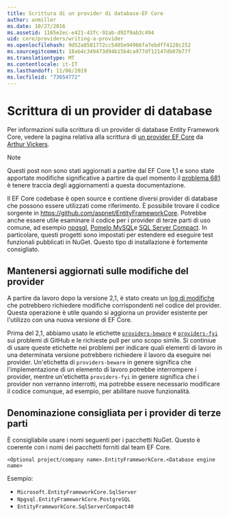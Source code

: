 ```yaml
---
title: Scrittura di un provider di database-EF Core
author: anmiller
ms.date: 10/27/2016
ms.assetid: 1165e2ec-e421-43fc-92ab-d92f9ab3c494
uid: core/providers/writing-a-provider
ms.openlocfilehash: 9d52a8581772cc5405e94966fa7ebdff4128c252
ms.sourcegitcommit: 18ab4c349473d94b15b4ca977df12147db07b77f
ms.translationtype: MT
ms.contentlocale: it-IT
ms.lasthandoff: 11/06/2019
ms.locfileid: "73654772"
---
```

# <a name="writing-a-database-provider"></a>Scrittura di un provider di database

Per informazioni sulla scrittura di un provider di database Entity Framework Core, vedere la pagina relativa alla scrittura di [un provider EF Core](https://blog.oneunicorn.com/2016/11/11/so-you-want-to-write-an-ef-core-provider/) da [Arthur Vickers](https://github.com/ajcvickers).

> [!NOTE]
> Questi post non sono stati aggiornati a partire dal EF Core 1,1 e sono state apportate modifiche significative a partire da quel momento il [problema 681](https://github.com/aspnet/EntityFramework.Docs/issues/681) è tenere traccia degli aggiornamenti a questa documentazione.

Il EF Core codebase è open source e contiene diversi provider di database che possono essere utilizzati come riferimento. È possibile trovare il codice sorgente in <https://github.com/aspnet/EntityFrameworkCore>. Potrebbe anche essere utile esaminare il codice per i provider di terze parti di uso comune, ad esempio [npgsql](https://github.com/npgsql/Npgsql.EntityFrameworkCore.PostgreSQL), [Pomelo MySQL](https://github.com/PomeloFoundation/Pomelo.EntityFrameworkCore.MySql)e [SQL Server Compact](https://github.com/ErikEJ/EntityFramework.SqlServerCompact). In particolare, questi progetti sono impostati per estendere ed eseguire test funzionali pubblicati in NuGet. Questo tipo di installazione è fortemente consigliato.

## <a name="keeping-up-to-date-with-provider-changes"></a>Mantenersi aggiornati sulle modifiche del provider

A partire da lavoro dopo la versione 2,1, è stato creato un [log di modifiche](provider-log.md) che potrebbero richiedere modifiche corrispondenti nel codice del provider. Questa operazione è utile quando si aggiorna un provider esistente per l'utilizzo con una nuova versione di EF Core.

Prima del 2,1, abbiamo usato le etichette [`providers-beware`](https://github.com/aspnet/EntityFrameworkCore/labels/providers-beware) e [`providers-fyi`](https://github.com/aspnet/EntityFrameworkCore/labels/providers-fyi) sui problemi di GitHub e le richieste pull per uno scopo simile. Si continiue di usare queste etichette nei problemi per indicare quali elementi di lavoro in una determinata versione potrebbero richiedere il lavoro da eseguire nei provider. Un'etichetta di `providers-beware` in genere significa che l'implementazione di un elemento di lavoro potrebbe interrompere i provider, mentre un'etichetta `providers-fyi` in genere significa che i provider non verranno interrotti, ma potrebbe essere necessario modificare il codice comunque, ad esempio, per abilitare nuove funzionalità.

## <a name="suggested-naming-of-third-party-providers"></a>Denominazione consigliata per i provider di terze parti

È consigliabile usare i nomi seguenti per i pacchetti NuGet. Questo è coerente con i nomi dei pacchetti forniti dal team EF Core.

`<Optional project/company name>.EntityFrameworkCore.<Database engine name>`

Esempio:

* `Microsoft.EntityFrameworkCore.SqlServer`
* `Npgsql.EntityFrameworkCore.PostgreSQL`
* `EntityFrameworkCore.SqlServerCompact40`
